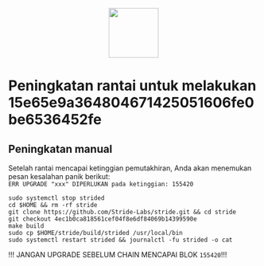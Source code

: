 <p align="center">
  <img height="100" height="auto" src="https://user-images.githubusercontent.com/50621007/183283696-d1c4192b-f594-45bb-b589-15a5e57a795c.png">
</p>

# Peningkatan rantai untuk melakukan 15e65e9a364804671425051606fe0be6536452fe
## Peningkatan manual
Setelah rantai mencapai ketinggian pemutakhiran, Anda akan menemukan pesan kesalahan panik berikut:\
`ERR UPGRADE "xxx" DIPERLUKAN pada ketinggian: 155420`
```
sudo systemctl stop strided
cd $HOME && rm -rf stride
git clone https://github.com/Stride-Labs/stride.git && cd stride
git checkout 4ec1b0ca818561cef04f8e6df84069b14399590e
make build
sudo cp $HOME/stride/build/strided /usr/local/bin
sudo systemctl restart strided && journalctl -fu strided -o cat
```

!!! JANGAN UPGRADE SEBELUM CHAIN MENCAPAI BLOK `155420`!!!
